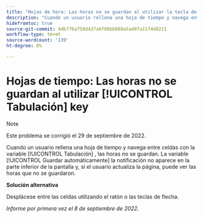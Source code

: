 ```yaml
---
title: "Hojas de hora: Las horas no se guardan al utilizar la tecla de tabulación"
description: "Cuando un usuario rellena una hoja de tiempo y navega entre celdas con la tecla de tabulación, las horas no se guardan. La notificación de guardado automático no aparece en la parte inferior de la pantalla y, si el usuario actualiza la página, puede ver que no se guardaron las horas."
hidefromtoc: true
source-git-commit: 4db776a758d437a6f08bb088a5ad8fa11f4d8211
workflow-type: tm+mt
source-wordcount: '139'
ht-degree: 0%

---
```



# Hojas de tiempo: Las horas no se guardan al utilizar [!UICONTROL Tabulación] key

>[!NOTE]
>
>Este problema se corrigió el 29 de septiembre de 2022.

Cuando un usuario rellena una hoja de tiempo y navega entre celdas con la variable [!UICONTROL Tabulación] , las horas no se guardan. La variable [!UICONTROL Guardar automáticamente] la notificación no aparece en la parte inferior de la pantalla y, si el usuario actualiza la página, puede ver las horas que no se guardaron.

**Solución alternativa**

Desplácese entre las celdas utilizando el ratón o las teclas de flecha.

_Informe por primera vez el 8 de septiembre de 2022._

